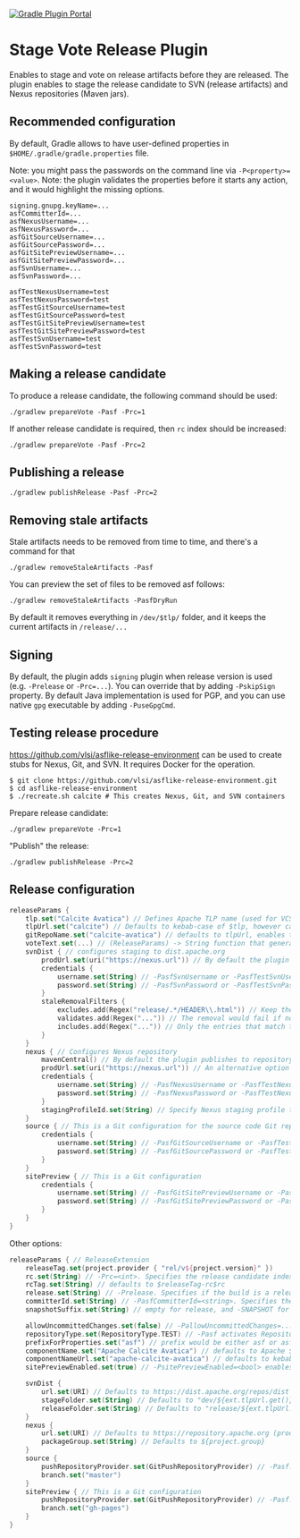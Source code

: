 [![Gradle Plugin Portal](https://img.shields.io/maven-metadata/v/https/plugins.gradle.org/m2/com/github/vlsi/gradle/stage-vote-release-plugin/maven-metadata.xml.svg?colorB=007ec6&label=gradle)](https://plugins.gradle.org/plugin/com.github.vlsi.stage-vote-release)

Stage Vote Release Plugin
=========================

Enables to stage and vote on release artifacts before they are released.
The plugin enables to stage the release candidate to SVN (release artifacts) and Nexus repositories (Maven jars).

Recommended configuration
------------------------

By default, Gradle allows to have user-defined properties in `$HOME/.gradle/gradle.properties` file.

Note: you might pass the passwords on the command line via `-P<property>=<value>`.
Note: the plugin validates the properties before it starts any action, and it would highlight
the missing options.

```
signing.gnupg.keyName=...
asfCommitterId=...
asfNexusUsername=...
asfNexusPassword=...
asfGitSourceUsername=...
asfGitSourcePassword=...
asfGitSitePreviewUsername=...
asfGitSitePreviewPassword=...
asfSvnUsername=...
asfSvnPassword=...

asfTestNexusUsername=test
asfTestNexusPassword=test
asfTestGitSourceUsername=test
asfTestGitSourcePassword=test
asfTestGitSitePreviewUsername=test
asfTestGitSitePreviewPassword=test
asfTestSvnUsername=test
asfTestSvnPassword=test
```

Making a release candidate
--------------------------

To produce a release candidate, the following command should be used:

    ./gradlew prepareVote -Pasf -Prc=1

If another release candidate is required, then `rc` index should be increased:

    ./gradlew prepareVote -Pasf -Prc=2

Publishing a release
--------------------

    ./gradlew publishRelease -Pasf -Prc=2

Removing stale artifacts
------------------------

Stale artifacts needs to be removed from time to time, and there's a command for that

    ./gradlew removeStaleArtifacts -Pasf

You can preview the set of files to be removed asf follows:

    ./gradlew removeStaleArtifacts -PasfDryRun

By default it removes everything in `/dev/$tlp/` folder, and it keeps the current artifacts
in `/release/...`

Signing
-------

By default, the plugin adds `signing` plugin when release version is used (e.g. `-Prelease` or `-Prc=...`).
You can override that by adding `-PskipSign` property.
By default Java implementation is used for PGP, and you can use native `gpg` executable by adding `-PuseGpgCmd`.

Testing release procedure
-------------------------

https://github.com/vlsi/asflike-release-environment can be used to create stubs for Nexus, Git, and SVN.
It requires Docker for the operation.

```
$ git clone https://github.com/vlsi/asflike-release-environment.git
$ cd asflike-release-environment
$ ./recreate.sh calcite # This creates Nexus, Git, and SVN containers
```

Prepare release candidate:

    ./gradlew prepareVote -Prc=1

"Publish" the release:

    ./gradlew publishRelease -Prc=2

Release configuration
--------------------

```kotlin
releaseParams {
    tlp.set("Calcite Avatica") // Defines Apache TLP name (used for VCS path and dist.apache.org path)
    tlpUrl.set("calcite") // Defaults to kebab-case of $tlp, however can be overriden
    gitRepoName.set("calcite-avatica") // defaults to tlpUrl, enables to customize Git repository name
    voteText.set(...) // (ReleaseParams) -> String function that generates "release candidate draft email"
    svnDist { // configures staging to dist.apache.org
        prodUrl.set(uri("https://nexus.url")) // By default the plugin publishes to dist.apache.org, and it can be overridden
        credentials {
            username.set(String) // -PasfSvnUsername or -PasfTestSvnUsername
            password.set(String) // -PasfSvnPassword or -PasfTestSvnPassword
        }
        staleRemovalFilters {
            excludes.add(Regex("release/.*/HEADER\\.html")) // Keep the entries
            validates.add(Regex("...")) // The removal would fail if none of the entries match. The entries are not removed
            includes.add(Regex("...")) // Only the entries that match the regexp would be removed
        }
    }
    nexus { // Configures Nexus repository
        mavenCentral() // By default the plugin publishes to repository.apache.org, and it can be overridden
        prodUrl.set(uri("https://nexus.url")) // An alternative option to override Nexus URL
        credentials {
            username.set(String) // -PasfNexusUsername or -PasfTestNexusUsername
            password.set(String) // -PasfNexusPassword or -PasfTestNexusPassword
        }
        stagingProfileId.set(String) // Specify Nexus staging profile to save Nexus roundtrip on publishing
    }
    source { // This is a Git configuration for the source code Git repository (e.g. for pushing the release tag)
        credentials {
            username.set(String) // -PasfGitSourceUsername or -PasfTestGitSourceUsername
            password.set(String) // -PasfGitSourcePassword or -PasfTestGitSourcePassword
        }
    }
    sitePreview { // This is a Git configuration
        credentials {
            username.set(String) // -PasfGitSitePreviewUsername or -PasfTestGitSitePreviewUsername
            password.set(String) // -PasfGitSitePreviewPassword or -PasfTestGitSitePreviewPassword
        }
    }
}
```

Other options:

```kotlin
releaseParams { // ReleaseExtension
    releaseTag.set(project.provider { "rel/v${project.version}" })
    rc.set(String) // -Prc=<int>. Specifies the release candidate index
    rcTag.set(String) // defaults to $releaseTag-rc$rc
    release.set(String) // -Prelease. Specifies if the build is a release or a snapshot one
    committerId.set(String) // -PasfCommitterId=<string>. Specifies the committer id (e.g. for release vote mail)
    snapshotSuffix.set(String) // empty for release, and -SNAPSHOT for snapshot build

    allowUncommittedChanges.set(false) // -PallowUncommittedChanges=...
    repositoryType.set(RepositoryType.TEST) // -Pasf activates RepositoryType.PROD
    prefixForProperties.set("asf") // prefix would be either asf or asfTest
    componentName.set("Apache Calcite Avatica") // defaults to Apache $tlp
    componentNameUrl.set("apache-calcite-avatica") // defaults to kebab-case of $componentName
    sitePreviewEnabled.set(true) // -PsitePreviewEnabled=<bool> enables to skip push to the site preview repository

    svnDist {
        url.set(URI) // Defaults to https://dist.apache.org/repos/dist (prod) or http://127.0.0.1/svn/dist (test)
        stageFolder.set(String) // Defaults to "dev/${ext.tlpUrl.get()}/${ext.componentNameUrl.get()}-${project.version}-rc${ext.rc.get()}"
        releaseFolder.set(String) // Defaults to "release/${ext.tlpUrl.get()}/${ext.componentNameUrl.get()}-${project.version}"
    }
    nexus {
        url.set(URI) // Defaults to https://repository.apache.org (prod) or http://127.0.0.1:8080 (test)
        packageGroup.set(String) // Defaults to ${project.group}
    }
    source {
        pushRepositoryProvider.set(GitPushRepositoryProvider) // -Pasf.git.pushRepositoryProvider=GITHUB|GITBOX
        branch.set("master")
    }
    sitePreview { // This is a Git configuration
        pushRepositoryProvider.set(GitPushRepositoryProvider) // -Pasf.git.pushRepositoryProvider=GITHUB|GITBOX
        branch.set("gh-pages")
    }
}
```
